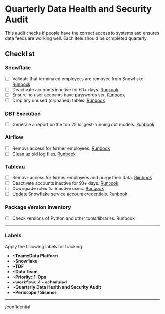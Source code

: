 # Quarterly Data Health and Security Audit

This audit checks if people have the correct access to systems and ensures data feeds are working well. Each item should be completed quarterly. 

## Checklist

### Snowflake
- [ ] Validate that terminated employees are removed from Snowflake. [Runbook](https://gitlab.com/gitlab-data/runbooks/-/blob/main/quarterly_data_health_and_security_audit/snowflake.md#validate-terminated-employees-have-been-removed-from-snowflake-access)
- [ ] Deactivate accounts inactive for 60+ days. [Runbook](https://gitlab.com/gitlab-data/runbooks/-/blob/main/quarterly_data_health_and_security_audit/snowflake.md#de-activate-any-account-that-has-not-logged-in-within-the-past-60-days-from-the-moment-of-performing-audit-from-snowflake)
- [ ] Ensure no user accounts have passwords set. [Runbook](https://gitlab.com/gitlab-data/runbooks/-/blob/main/quarterly_data_health_and_security_audit/snowflake.md#validate-all-user-accounts-do-not-have-password-set)
- [ ] Drop any unused (orphaned) tables. [Runbook](https://gitlab.com/gitlab-data/runbooks/-/blob/main/quarterly_data_health_and_security_audit/snowflake.md#drop-orphaned-tables)

### DBT Execution
- [ ] Generate a report on the top 25 longest-running dbt models. [Runbook](https://gitlab.com/gitlab-data/runbooks/-/blob/main/quarterly_data_health_and_security_audit/dbt.md)

### Airflow
- [ ] Remove access for former employees. [Runbook](https://gitlab.com/gitlab-data/runbooks/-/blob/main/quarterly_data_health_and_security_audit/airflow.md#validate-off-boarded-employees-have-been-removed-from-airflow-access)
- [ ] Clean up old log files. [Runbook](https://gitlab.com/gitlab-data/runbooks/-/blob/main/quarterly_data_health_and_security_audit/airflow.md#clean-up-old-log-files)

### Tableau
- [ ] Remove access for former employees and purge their data. [Runbook](https://gitlab.com/gitlab-data/runbooks/-/blob/main/quarterly_data_health_and_security_audit/tableau.md#validate-offboarded-employees-have-been-removed-from-tableau-cloud-and-purge-from-systems)
- [ ] Deactivate accounts inactive for 90+ days. [Runbook](https://gitlab.com/gitlab-data/runbooks/-/blob/main/quarterly_data_health_and_security_audit/tableau.md#deprovision-access-if-a-user-has-had-access-for-90-days-but-have-not-logged-in-during-the-past-90-days-from-the-moment-of-performing-audit)
- [ ] Downgrade roles for inactive users. [Runbook](https://gitlab.com/gitlab-data/runbooks/-/blob/main/quarterly_data_health_and_security_audit/tableau.md#downgrade_inactive_role_users)
- [ ] Update Snowflake service account credentials. [Runbook](https://gitlab.com/gitlab-data/runbooks/-/blob/main/tableau/update_service_account_password.md?ref_type=heads)

### Package Version Inventory
- [ ] Check versions of Python and other tools/libraries. [Runbook](https://gitlab.com/gitlab-data/runbooks/-/blob/main/quarterly_data_health_and_security_audit/package_inventory.md#package-version-inventory)

---

### Labels
Apply the following labels for tracking:
- **~Team::Data Platform**
- **~Snowflake**
- **~TDF**
- **~Data Team**
- **~Priority::1-Ops**
- **~workflow::4 - scheduled**
- **~Quarterly Data Health and Security Audit**
- **~Periscope / Sisense**

---

/confidential